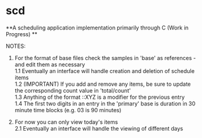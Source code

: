 # scd 

**A scheduling application implementation primarily through C (Work in Progress) **

NOTES:
1. For the format of base files check the samples in 'base' as references - and edit them as necessary  <br />
  1.1 Eventually an interface will handle creation and deletion of schedule items  <br />
  1.2 (IMPORTANT) If you add and remove any items, be sure to update the corresponding count value in 'total/count'  <br />
  1.3 Anything of the format ::XYZ is a modifier for the previous entry  <br />
  1.4 The first two digits in an entry in the 'primary' base is duration in 30 minute time blocks (e.g. 03 is 90 minutes)  <br />
   
2. For now you can only view today's items  <br />
  2.1 Eventually an interface will handle the viewing of different days

   


